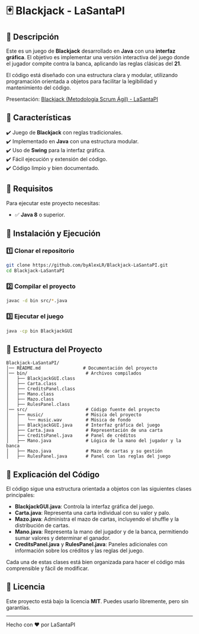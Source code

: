 # 🃏 Blackjack - LaSantaPI

## 📌 Descripción
Este es un juego de **Blackjack** desarrollado en **Java** con una **interfaz gráfica**. El objetivo es implementar una versión interactiva del juego donde el jugador compite contra la banca, aplicando las reglas clásicas del **21**.

El código está diseñado con una estructura clara y modular, utilizando programación orientada a objetos para facilitar la legibilidad y mantenimiento del código.

Presentación: [Blackjack (Metodología Scrum Ágil) - LaSantaPI](https://www.canva.com/design/DAGei2Tg2Yw/v0DXi25yt5pu8jIuSqqTDA/view?utm_content=DAGei2Tg2Yw&utm_campaign=designshare&utm_medium=link2&utm_source=uniquelinks&utlId=h0580eb759c)

## 🎯 Características
✔️ Juego de **Blackjack** con reglas tradicionales.<br>
✔️ Implementado en **Java** con una estructura modular.<br>
✔️ Uso de **Swing** para la interfaz gráfica.<br>
✔️ Fácil ejecución y extensión del código.<br>
✔️ Código limpio y bien documentado.<br>

## 🔧 Requisitos
Para ejecutar este proyecto necesitas:
- ✅ **Java 8** o superior.

## 🚀 Instalación y Ejecución
### 1️⃣ Clonar el repositorio
```sh
git clone https://github.com/byAlexLR/Blackjack-LaSantaPI.git
cd Blackjack-LaSantaPI
```

### 2️⃣ Compilar el proyecto
```sh
javac -d bin src/*.java
```

### 3️⃣ Ejecutar el juego
```sh
java -cp bin BlackjackGUI
```

## 📂 Estructura del Proyecto
```
Blackjack-LaSantaPI/
│── README.md                # Documentación del proyecto
│── bin/                      # Archivos compilados
│   ├── BlackjackGUI.class
│   ├── Carta.class
│   ├── CreditsPanel.class
│   ├── Mano.class
│   ├── Mazo.class
│   ├── RulesPanel.class
│── src/                      # Código fuente del proyecto
│   ├── music/                # Música del proyecto
│   │   └── music.wav         # Música de fondo
│   ├── BlackjackGUI.java     # Interfaz gráfica del juego
│   ├── Carta.java            # Representación de una carta
│   ├── CreditsPanel.java     # Panel de créditos
│   ├── Mano.java             # Lógica de la mano del jugador y la banca
│   ├── Mazo.java             # Mazo de cartas y su gestión
│   ├── RulesPanel.java       # Panel con las reglas del juego
```

## 📜 Explicación del Código
El código sigue una estructura orientada a objetos con las siguientes clases principales:

- **BlackjackGUI.java**: Controla la interfaz gráfica del juego.
- **Carta.java**: Representa una carta individual con su valor y palo.
- **Mazo.java**: Administra el mazo de cartas, incluyendo el shuffle y la distribución de cartas.
- **Mano.java**: Representa la mano del jugador y de la banca, permitiendo sumar valores y determinar el ganador.
- **CreditsPanel.java** y **RulesPanel.java**: Paneles adicionales con información sobre los créditos y las reglas del juego.

Cada una de estas clases está bien organizada para hacer el código más comprensible y fácil de modificar.

## 📄 Licencia
Este proyecto está bajo la licencia **MIT**. Puedes usarlo libremente, pero sin garantías.

---
Hecho con ❤️ por LaSantaPI

